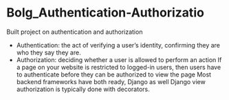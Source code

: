 # Bolg_Authentication-Authorizatio

Built project on authentication and authorization
* Authentication: the act of verifying a user’s identity, confirming they are who they say they are.
* Authorization: deciding whether a user is allowed to perform an action If a page on your website is restricted to logged-in users, then users have to authenticate before they can be authorized to view the page Most backend frameworks have both ready, Django as well Django view authorization is typically done with decorators.
